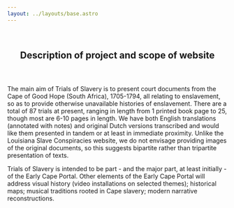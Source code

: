 ```yaml
---
layout: ../layouts/base.astro
---
```

<br>
<header>
  <h2 class="page-heading">Description of project and scope of website</h2>
</header>

The main aim of Trials of Slavery is to present court documents from the Cape of Good Hope (South Africa), 1705-1794, all relating to enslavement, so as to provide otherwise unavailable histories of enslavement. There are a total of 87 trials at present, ranging in length from 1 printed book page to 25, though most are 6-10 pages in length. We have both English translations (annotated with notes) and original Dutch versions transcribed and would like them presented in tandem or at least in immediate proximity. Unlike the Louisiana Slave Conspiracies website, we do not envisage providing images of the original documents, so this suggests bipartite rather than tripartite presentation of texts.

Trials of Slavery is intended to be part - and the major part, at least initially - of the Early Cape Portal. Other elements of the Early Cape Portal will address visual history (video installations on selected themes); historical maps; musical traditions rooted in Cape slavery; modern narrative reconstructions.
